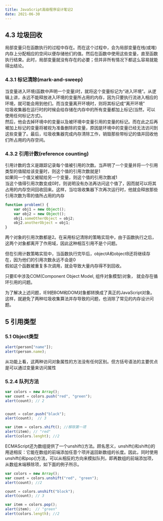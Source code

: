 ```yaml
---
title: JavaScript高级程序设计笔记2
date: 2021-06-30
---  
```


## 4.3 垃圾回收  

局部变量只在函数执行的过程中存在。而在这个过程中，会为局部变量在栈(或堆)内存上分配相应的空间以便存储他们的值。然后在函数中使用这些变量，直至函数执行结束。此时，局部变量就没有存在的必要；但并非所有情况下都这么容易就能得出结论。  


### 4.3.1 标记清除(mark-and-sweep)  

当变量进入环境(函数中声明一个变量)时，就将这个变量标记为“进入环境”。从逻辑上讲，永远不能释放进入环境的变量所占用的内存，因为只要执行流进入相应的环境，就可能会用到他们。而当变量离开环境时，则将其标记成“离开环境”  
垃圾收集器在运行时的时候会给存储在内存中的所有变量都加上标记(当然，可以使用任何标记方式)。  
然后，他会去掉环境中的变量以及被环境中变量引用的变量的标记。而在此之后再被加上标记的变量将被视为准备删除的变量，原因是环境中的变量已经无法访问到这些变量了。最后，垃圾收集器完成内存清除工作，销毁那些带标记的值并回收他们所占用的内存空间。   


### 4.3.2 引用计数(reference counting)  

引用计数的含义是跟踪记录每个值被引用的次数。当声明了一个变量并将一个引用类型的值赋给该变量时，则这个值的引用次数就是1  
如果同一个值又被赋给另一个变量，则这个值的引用次数减1  
当这个值得引用次数变成0时，则说明没有办法再访问这个值了，因而就可以将其占用的内存空间回收回来。这样，当垃圾收集器下次再次运行时，他就会释放那些引用次数为零的值所占用的内存  

```js
function problem() {
    var obj1 = new Object();
    var obj2 = new Object();
    obj1.someOtherObject = obj2;
    obj2.anotherObject = obj1;
}
```  
两个对象的引用次数都是2。在采用标记清除的策略实现中，由于函数执行之后，这两个对象都离开了作用域，因此这种相互引用不是个问题。  

但在引用计数策略实现中，当函数执行完毕后，objectA和objectB还将继续存在，因为他们的引用次数永远不会是0  
假如这个函数被重复多次调用，就会导致大量内存得不到回收。    

只要IE中涉及COM(Component Object Model, 组件对象模型)对象， 就会存在循环引用的问题。    

为了解决上述问题，IE9把BOM和DOM对象都转换成了真正的JavaScript对象。这样，就避免了两种垃圾收集算法并存导致的问题，也消除了常见的内存设计问题。 


## 5 引用类型  

### 5.1 Object类型  

```js
alert(person["name"]);
alert(person.name);
```
从功能上看，这两种访问对象属性的方法没有任何区别。但方括号语法的主要优点是可以通过变量来访问属性  


### 5.2.4 队列方法   

```js
var colors = new Array();
var count = colors.push("red", "green");
alert(count); // 2


count = color.push("black");
alert(count);  // 3

var item = colors.shift(); //移除第一项
alert(item); // "red"
alert(colors.lenght); //2
```  

ECMAScript还为数组提供了一个unshift()方法。顾名思义，unshift()和shift()的用途相反：它能在数组的前端添加任意个项并返回新数组的长度。因此，同时使用unshift()和pop()方法，可以从相反的方向来模拟队列，即再数组的前端添加项，从数组末端移除项，如下面的例子所示。  

```js
var colors = new Array();
var count = colors.unshift("red", "green");
alert(count); //2

count = colors.unshift("block");
alert(count); // 3

var item = colors.pop();
alert(item);  // "green"
alert(colors.length); //2
```


















